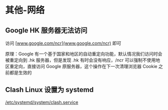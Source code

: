 # 其他-网络

## Google HK 服务器无法访问

访问 [www.google.com/ncr](www.google.com/ncr) 即可

原理：Google 有一个基于国家和地区的自动重定向功能，默认情况我们访问时会被重定向到 .hk 服务器，但是发现 .hk 有时会没有响应，/ncr 可以强制不使用地区重定向，直接访问 Google 原服务器，这个操作在下一次清理浏览器 Cookie 之前都是生效的

## Clash Linux 设置为 systemd

[/etc/systemd/system/clash.service](https://gist.github.com/mayocream/8d7a01440f59e4d85771f74e23ad4744)

